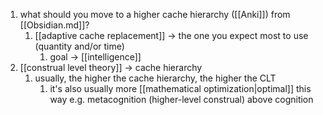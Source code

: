 1. what should you move to a higher cache hierarchy ([[Anki]]) from [[Obsidian.md]]?
	1. [[adaptive cache replacement]] → the one you expect most to use (quantity and/or time)
		1. goal → [[intelligence]]
2. [[construal level theory]] → cache hierarchy
	1. usually, the higher the cache hierarchy, the higher the CLT
		1. it's also usually more [[mathematical optimization|optimal]] this way e.g. metacognition (higher-level construal) above cognition